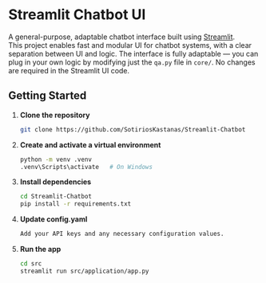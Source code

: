 # Streamlit Chatbot UI

A general-purpose, adaptable chatbot interface built using [Streamlit](https://streamlit.io/).  
This project enables fast and modular UI for chatbot systems, with a clear separation between UI and logic.
The interface is fully adaptable — you can plug in your own logic by modifying just the `qa.py` file in `core/`. No changes are required in the Streamlit UI code.

## Getting Started

1. **Clone the repository**
   ```bash
   git clone https://github.com/SotiriosKastanas/Streamlit-Chatbot

2. **Create and activate a virtual environment**
   ```bash
   python -m venv .venv
   .venv\Scripts\activate   # On Windows
   
3. **Install dependencies**
   ```bash
   cd Streamlit-Chatbot
   pip install -r requirements.txt

4. **Update config.yaml**
   ```bash
   Add your API keys and any necessary configuration values.
   
5. **Run the app**
   ```bash
   cd src
   streamlit run src/application/app.py

